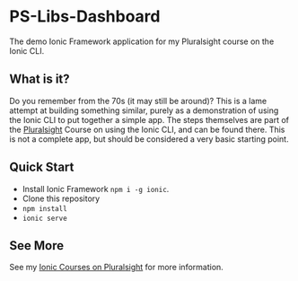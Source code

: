 # PS-Libs-Dashboard
The demo Ionic Framework application for my Pluralsight course on the Ionic CLI.

## What is it?
Do you remember  from the 70s (it may still be around)? 
This is a lame attempt at building something
similar, purely as a demonstration of using the Ionic
CLI to put together a simple app. The steps themselves
are part of the [Pluralsight](https://www.pluralsight.com) Course on using the 
Ionic CLI, and can be found there. This is not a complete app, but should be
considered a very basic starting point.

## Quick Start
- Install Ionic Framework  `npm i -g ionic`.
- Clone this repository
- `npm install`
- `ionic serve`

## See More
See my [Ionic Courses on Pluralsight](https://app.pluralsight.com/profile/author/michael-callaghan) for more information. 